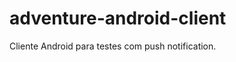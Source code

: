 adventure-android-client
========================

Cliente Android para testes com push notification.
